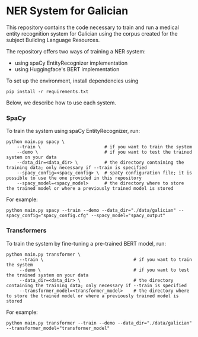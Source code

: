 # NER System for Galician

This repository contains the code necessary to train and run a medical entity recognition system for Galician using the corpus created for the subject Building Language Resources.

The repository offers two ways of training a NER system:
  - using spaCy EntityRecognizer implementation
  - using Huggingface's BERT implementation
  
 To set up the environment, install dependencies using
 
 `pip install -r requirements.txt`
  
 Below, we describe how to use each system.
 
 ### SpaCy
 
 To train the system using spaCy EntityRecognizer, run:
 
 ```
 python main.py spacy \
     --train \                        # if you want to train the system
     --demo \                         # if you want to test the trained system on your data
     --data_dir=<data_dir> \          # the directory containing the training data; only necessary if --train is specified
     --spacy_config=<spacy_config> \  # spaCy configuration file; it is possible to use the one provided in this repository
     --spacy_model=<spacy_model>      # the directory where to store the trained model or where a previously trained model is stored
```
 
For example:

```
python main.py spacy --train --demo --data_dir="./data/galician" --spacy_config="spacy_config.cfg" --spacy_model="spacy_output"
```

### Transformers

To train the system by fine-tuning a pre-trained BERT model, run:

```
python main.py transformer \
     --train \                                  # if you want to train the system
     --demo \                                   # if you want to test the trained system on your data
     --data_dir=<data_dir> \                    # the directory containing the training data; only necessary if --train is specified
     --transformer_model=<transformer_model>    # the directory where to store the trained model or where a previously trained model is stored
```

For example:

```
python main.py transformer --train --demo --data_dir="./data/galician" --transformer_model="transformer_model"
```
